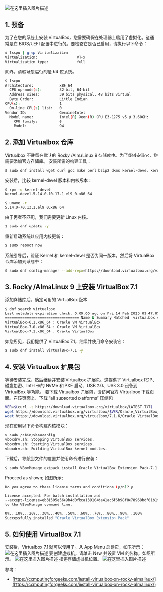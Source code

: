 
![在这里插入图片描述](https://i-blog.csdnimg.cn/direct/c5b854aaa8474fb2a2780808a3c497ba.png)



## 1. 预备
为了在您的系统上安装 VirtualBox，您需要确保在处理器上启用了虚拟化。这通常是在 BIOS/UEFI 配置中进行的。要检查它是否已启用，请执行以下命令：

```bash
$ lscpu | grep Virtualization
Virtualization:                  VT-x
Virtualization type:             full
```
此外，请验证您运行的是 64 位系统。

```bash
$ lscpu
Architecture:            x86_64
  CPU op-mode(s):        32-bit, 64-bit
  Address sizes:         39 bits physical, 48 bits virtual
  Byte Order:            Little Endian
CPU(s):                  1
  On-line CPU(s) list:   0
Vendor ID:               GenuineIntel
  Model name:            Intel(R) Xeon(R) CPU E3-1275 v5 @ 3.60GHz
    CPU family:          6
    Model:               94
```

## 2. 添加 Virtualbox 仓库
Virtualbox 不驻留在默认的 Rocky /AlmaLinux 9 存储库中。为了能够安装它，您需要添加官方存储库。
安装所需的构建工具：

```bash
$ sudo dnf install wget curl gcc make perl bzip2 dkms kernel-devel kernel-headers  -y
```

安装后，比较 kernel-devel 版本和内核版本：

```bash
$ rpm -q kernel-devel	
kernel-devel-5.14.0-70.17.1.el9_0.x86_64

$ uname -r
5.14.0-70.13.1.el9_0.x86_64
```
由于两者不匹配，我们需要更新 Linux 内核。

```bash
$ sudo dnf update -y
```
重新启动系统以应用内核更新：

```bash
$ sudo reboot now
```
系统引导后，验证 Kernel 和 kernel-devel 是否为同一版本。然后将 VirtualBox 仓库添加到系统中：

```bash
$ sudo dnf config-manager --add-repo=https://download.virtualbox.org/virtualbox/rpm/el/virtualbox.repo
```
## 3. Rocky /AlmaLinux 9 上安装 VirtualBox 7.1
添加存储库后，确定可用的 VirtualBox 版本
```bash
$ dnf search virtualbox
Last metadata expiration check: 0:00:06 ago on Fri 14 Feb 2025 09:47:07 AM CST.
================================== Name & Summary Matched: virtualbox ==================================
VirtualBox-6.1.x86_64 : Oracle VM VirtualBox
VirtualBox-7.0.x86_64 : Oracle VM VirtualBox
VirtualBox-7.1.x86_64 : Oracle VirtualBox
```
如您所见，我们提供了 VirtualBox 7.1，继续并使用命令安装它：

```bash
$ sudo dnf install VirtualBox-7.1 -y
```

## 4. 安装 Virtualbox 扩展包
等待安装完成，然后继续并安装 Virtualbox 扩展包。这提供了 Virtualbox RDP、磁盘加密、Intel 卡的 NVMe 和 PXE 启动、USB 2.0、USB 3.0 设备到 VirtualBox 等功能。
要下载 Virtualbox 扩展包，请访问官方 Virtualbox 下载页面。在该页面上，下载 “all supported platforms” 压缩包

```bash
VER=$(curl -s https://download.virtualbox.org/virtualbox/LATEST.TXT)
wget https://download.virtualbox.org/virtualbox/$VER/Oracle_VirtualBox_Extension_Pack-$VER.vbox-extpack
wget https://download.virtualbox.org/virtualbox/7.1.6/Oracle_VirtualBox_Extension_Pack-7.1.6.vbox-extpack
```
现在使用以下命令构建内核模块：

```bash
$ sudo /sbin/vboxconfig
vboxdrv.sh: Stopping VirtualBox services.
vboxdrv.sh: Starting VirtualBox services.
vboxdrv.sh: Building VirtualBox kernel modules.
```
下载后，导航到文件的位置并使用命令进行安装：

```bash
$ sudo VBoxManage extpack install Oracle_VirtualBox_Extension_Pack-7.1.6.vbox-extpack
```
Proceed as shown;  如图所示;

```bash
Do you agree to these license terms and conditions (y/n)? y

License accepted. For batch installation add
--accept-license=eb31505e56e9b4d0fbca139104da41ac6f6b98f8e78968bdf01b1f3da3c4f9ae
to the VBoxManage command line.

0%...10%...20%...30%...40%...50%...60%...70%...80%...90%...100%
Successfully installed "Oracle VirtualBox Extension Pack".
```
## 5. 如何使用 VirtualBox 7.1
安装后，Virtualbox 7.1 就可以使用了。从 App Menu 启动它，如下所示：
![在这里插入图片描述](https://i-blog.csdnimg.cn/direct/b81b9ce9bfc446e8aef3aa95204cb8ae.png)
要创建虚拟机，请单击 New 并设置 VM 的名称，如图所示。
![在这里插入图片描述](https://i-blog.csdnimg.cn/direct/710186e630e64373a43aac3bf63036f2.png)
指定存储虚拟机位置。
![在这里插入图片描述](https://i-blog.csdnimg.cn/direct/56f6a05affd344dc870c953a973aebde.png)

参考：
- [https://computingforgeeks.com/install-virtualbox-on-rocky-almalinux/](https://computingforgeeks.com/install-virtualbox-on-rocky-almalinux/)

